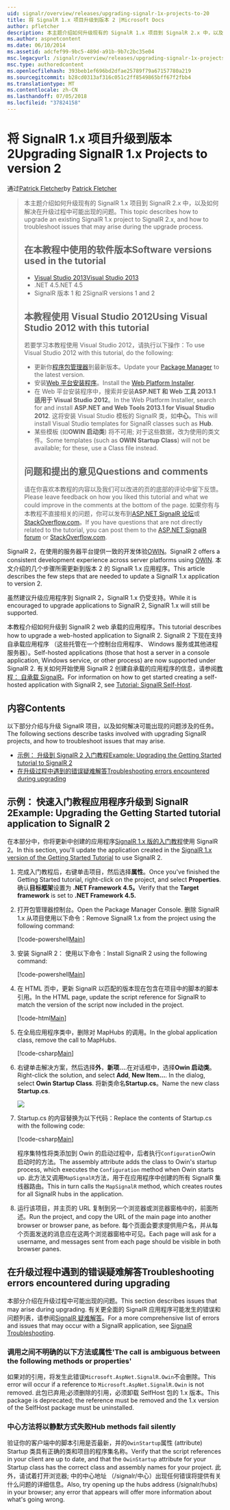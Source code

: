 ```yaml
---
uid: signalr/overview/releases/upgrading-signalr-1x-projects-to-20
title: 将 SignalR 1.x 项目升级到版本 2 |Microsoft Docs
author: pfletcher
description: 本主题介绍如何升级现有的 SignalR 1.x 项目到 SignalR 2.x 中，以及如何解决在升级过程中可能出现的问题...
ms.author: aspnetcontent
ms.date: 06/10/2014
ms.assetid: adcfef99-9bc5-489d-a91b-9b7c2bc35e04
msc.legacyurl: /signalr/overview/releases/upgrading-signalr-1x-projects-to-20
msc.type: authoredcontent
ms.openlocfilehash: 393beb1ef696bd2dfae25789f79a67157780a219
ms.sourcegitcommit: b28cd0313af316c051c2ff8549865bff67f2fbb4
ms.translationtype: MT
ms.contentlocale: zh-CN
ms.lasthandoff: 07/05/2018
ms.locfileid: "37824158"
---
```

<a name="upgrading-signalr-1x-projects-to-version-2"></a><span data-ttu-id="d2f70-103">将 SignalR 1.x 项目升级到版本 2</span><span class="sxs-lookup"><span data-stu-id="d2f70-103">Upgrading SignalR 1.x Projects to version 2</span></span>
====================
<span data-ttu-id="d2f70-104">通过[Patrick Fletcher](https://github.com/pfletcher)</span><span class="sxs-lookup"><span data-stu-id="d2f70-104">by [Patrick Fletcher](https://github.com/pfletcher)</span></span>

> <span data-ttu-id="d2f70-105">本主题介绍如何升级现有的 SignalR 1.x 项目到 SignalR 2.x 中，以及如何解决在升级过程中可能出现的问题。</span><span class="sxs-lookup"><span data-stu-id="d2f70-105">This topic describes how to upgrade an existing SignalR 1.x project to SignalR 2.x, and how to troubleshoot issues that may arise during the upgrade process.</span></span>
> 
> ## <a name="software-versions-used-in-the-tutorial"></a><span data-ttu-id="d2f70-106">在本教程中使用的软件版本</span><span class="sxs-lookup"><span data-stu-id="d2f70-106">Software versions used in the tutorial</span></span>
> 
> 
> - [<span data-ttu-id="d2f70-107">Visual Studio 2013</span><span class="sxs-lookup"><span data-stu-id="d2f70-107">Visual Studio 2013</span></span>](https://www.microsoft.com/visualstudio/eng/2013-downloads)
> - <span data-ttu-id="d2f70-108">.NET 4.5</span><span class="sxs-lookup"><span data-stu-id="d2f70-108">.NET 4.5</span></span>
> - <span data-ttu-id="d2f70-109">SignalR 版本 1 和 2</span><span class="sxs-lookup"><span data-stu-id="d2f70-109">SignalR versions 1 and 2</span></span>
>   
> 
> 
> ## <a name="using-visual-studio-2012-with-this-tutorial"></a><span data-ttu-id="d2f70-110">本教程使用 Visual Studio 2012</span><span class="sxs-lookup"><span data-stu-id="d2f70-110">Using Visual Studio 2012 with this tutorial</span></span>
> 
> 
> <span data-ttu-id="d2f70-111">若要学习本教程使用 Visual Studio 2012，请执行以下操作：</span><span class="sxs-lookup"><span data-stu-id="d2f70-111">To use Visual Studio 2012 with this tutorial, do the following:</span></span>
> 
> - <span data-ttu-id="d2f70-112">更新你[程序包管理器](http://docs.nuget.org/docs/start-here/installing-nuget)到最新版本。</span><span class="sxs-lookup"><span data-stu-id="d2f70-112">Update your [Package Manager](http://docs.nuget.org/docs/start-here/installing-nuget) to the latest version.</span></span>
> - <span data-ttu-id="d2f70-113">安装[Web 平台安装程序](https://www.microsoft.com/web/downloads/platform.aspx)。</span><span class="sxs-lookup"><span data-stu-id="d2f70-113">Install the [Web Platform Installer](https://www.microsoft.com/web/downloads/platform.aspx).</span></span>
> - <span data-ttu-id="d2f70-114">在 Web 平台安装程序中，搜索并安装**ASP.NET 和 Web 工具 2013.1 适用于 Visual Studio 2012**。</span><span class="sxs-lookup"><span data-stu-id="d2f70-114">In the Web Platform Installer, search for and install **ASP.NET and Web Tools 2013.1 for Visual Studio 2012**.</span></span> <span data-ttu-id="d2f70-115">这将安装 Visual Studio 模板的 SignalR 类，如**中心**。</span><span class="sxs-lookup"><span data-stu-id="d2f70-115">This will install Visual Studio templates for SignalR classes such as **Hub**.</span></span>
> - <span data-ttu-id="d2f70-116">某些模板 (如**OWIN 启动类**) 将不可用; 对于这些数据，改为使用的类文件。</span><span class="sxs-lookup"><span data-stu-id="d2f70-116">Some templates (such as **OWIN Startup Class**) will not be available; for these, use a Class file instead.</span></span>
> 
> 
> ## <a name="questions-and-comments"></a><span data-ttu-id="d2f70-117">问题和提出的意见</span><span class="sxs-lookup"><span data-stu-id="d2f70-117">Questions and comments</span></span>
> 
> <span data-ttu-id="d2f70-118">请在你喜欢本教程的内容以及我们可以改进的页的底部的评论中留下反馈。</span><span class="sxs-lookup"><span data-stu-id="d2f70-118">Please leave feedback on how you liked this tutorial and what we could improve in the comments at the bottom of the page.</span></span> <span data-ttu-id="d2f70-119">如果你有与本教程不直接相关的问题，你可以发布到[ASP.NET SignalR 论坛](https://forums.asp.net/1254.aspx/1?ASP+NET+SignalR)或[StackOverflow.com](http://stackoverflow.com/)。</span><span class="sxs-lookup"><span data-stu-id="d2f70-119">If you have questions that are not directly related to the tutorial, you can post them to the [ASP.NET SignalR forum](https://forums.asp.net/1254.aspx/1?ASP+NET+SignalR) or [StackOverflow.com](http://stackoverflow.com/).</span></span>


<span data-ttu-id="d2f70-120">SignalR 2，在使用的服务器平台提供一致的开发体验[OWIN](http://owin.org)。</span><span class="sxs-lookup"><span data-stu-id="d2f70-120">SignalR 2 offers a consistent development experience across server platforms using [OWIN](http://owin.org).</span></span> <span data-ttu-id="d2f70-121">本文介绍的几个步骤所需更新到版本 2 的 SignalR 1.x 应用程序。</span><span class="sxs-lookup"><span data-stu-id="d2f70-121">This article describes the few steps that are needed to update a SignalR 1.x application to version 2.</span></span>

<span data-ttu-id="d2f70-122">虽然建议升级应用程序到 SignalR 2，SignalR 1.x 仍受支持。</span><span class="sxs-lookup"><span data-stu-id="d2f70-122">While it is encouraged to upgrade applications to SignalR 2, SignalR 1.x will still be supported.</span></span>

<span data-ttu-id="d2f70-123">本教程介绍如何升级到 SignalR 2 web 承载的应用程序。</span><span class="sxs-lookup"><span data-stu-id="d2f70-123">This tutorial describes how to upgrade a web-hosted application to SignalR 2.</span></span> <span data-ttu-id="d2f70-124">SignalR 2 下现在支持自承载应用程序 （这些托管在一个控制台应用程序、 Windows 服务或其他进程服务器）。</span><span class="sxs-lookup"><span data-stu-id="d2f70-124">Self-hosted applications (those that host a server in a console application, Windows service, or other process) are now supported under SignalR 2.</span></span> <span data-ttu-id="d2f70-125">有关如何开始使用 SignalR 2 创建自承载的应用程序的信息，请参阅[教程： 自承载 SignalR](../deployment/tutorial-signalr-self-host.md)。</span><span class="sxs-lookup"><span data-stu-id="d2f70-125">For information on how to get started creating a self-hosted application with SignalR 2, see [Tutorial: SignalR Self-Host](../deployment/tutorial-signalr-self-host.md).</span></span>

## <a name="contents"></a><span data-ttu-id="d2f70-126">内容</span><span class="sxs-lookup"><span data-stu-id="d2f70-126">Contents</span></span>

<span data-ttu-id="d2f70-127">以下部分介绍与升级 SignalR 项目，以及如何解决可能出现的问题涉及的任务。</span><span class="sxs-lookup"><span data-stu-id="d2f70-127">The following sections describe tasks involved with upgrading SignalR projects, and how to troubleshoot issues that may arise.</span></span>

- [<span data-ttu-id="d2f70-128">示例： 升级到 SignalR 2 入门教程</span><span class="sxs-lookup"><span data-stu-id="d2f70-128">Example: Upgrading the Getting Started tutorial to SignalR 2</span></span>](#example)
- [<span data-ttu-id="d2f70-129">在升级过程中遇到的错误疑难解答</span><span class="sxs-lookup"><span data-stu-id="d2f70-129">Troubleshooting errors encountered during upgrading</span></span>](#troubleshooting)

<a id="example"></a>

## <a name="example-upgrading-the-getting-started-tutorial-application-to-signalr-2"></a><span data-ttu-id="d2f70-130">示例： 快速入门教程应用程序升级到 SignalR 2</span><span class="sxs-lookup"><span data-stu-id="d2f70-130">Example: Upgrading the Getting Started tutorial application to SignalR 2</span></span>

<span data-ttu-id="d2f70-131">在本部分中，你将更新中创建的应用程序[SignalR 1.x 版的入门教程](../older-versions/index.md)使用 SignalR 2。</span><span class="sxs-lookup"><span data-stu-id="d2f70-131">In this section, you'll update the application created in the [SignalR 1.x version of the Getting Started Tutorial](../older-versions/index.md) to use SignalR 2.</span></span>

1. <span data-ttu-id="d2f70-132">完成入门教程后，右键单击项目，然后选择**属性**。</span><span class="sxs-lookup"><span data-stu-id="d2f70-132">Once you've finished the Getting Started tutorial, right-click on the project, and select **Properties**.</span></span> <span data-ttu-id="d2f70-133">确认**目标框架**设置为 **.NET Framework 4.5。**</span><span class="sxs-lookup"><span data-stu-id="d2f70-133">Verify that the **Target framework** is set to **.NET Framework 4.5.**</span></span>
2. <span data-ttu-id="d2f70-134">打开包管理器控制台。</span><span class="sxs-lookup"><span data-stu-id="d2f70-134">Open the Package Manager Console.</span></span> <span data-ttu-id="d2f70-135">删除 SignalR 1.x 从项目使用以下命令：</span><span class="sxs-lookup"><span data-stu-id="d2f70-135">Remove SignalR 1.x from the project using the following command:</span></span>

    [!code-powershell[Main](upgrading-signalr-1x-projects-to-20/samples/sample1.ps1)]
3. <span data-ttu-id="d2f70-136">安装 SignalR 2： 使用以下命令：</span><span class="sxs-lookup"><span data-stu-id="d2f70-136">Install SignalR 2 using the following command:</span></span>

    [!code-powershell[Main](upgrading-signalr-1x-projects-to-20/samples/sample2.ps1)]
4. <span data-ttu-id="d2f70-137">在 HTML 页中，更新 SignalR 以匹配的版本现在包含在项目中的脚本的脚本引用。</span><span class="sxs-lookup"><span data-stu-id="d2f70-137">In the HTML page, update the script reference for SignalR to match the version of the script now included in the project.</span></span>

    [!code-html[Main](upgrading-signalr-1x-projects-to-20/samples/sample3.html)]
5. <span data-ttu-id="d2f70-138">在全局应用程序类中，删除对 MapHubs 的调用。</span><span class="sxs-lookup"><span data-stu-id="d2f70-138">In the global application class, remove the call to MapHubs.</span></span>

    [!code-csharp[Main](upgrading-signalr-1x-projects-to-20/samples/sample4.cs)]
6. <span data-ttu-id="d2f70-139">右键单击解决方案，然后选择**外**，**新项...**.在对话框中，选择**Owin 启动类**。</span><span class="sxs-lookup"><span data-stu-id="d2f70-139">Right-click the solution, and select **Add**, **New Item...**. In the dialog, select **Owin Startup Class**.</span></span> <span data-ttu-id="d2f70-140">将新类命名**Startup.cs**。</span><span class="sxs-lookup"><span data-stu-id="d2f70-140">Name the new class **Startup.cs**.</span></span>

    ![](upgrading-signalr-1x-projects-to-20/_static/image1.png)
7. <span data-ttu-id="d2f70-141">Startup.cs 的内容替换为以下代码：</span><span class="sxs-lookup"><span data-stu-id="d2f70-141">Replace the contents of Startup.cs with the following code:</span></span>

    [!code-csharp[Main](upgrading-signalr-1x-projects-to-20/samples/sample5.cs)]

    <span data-ttu-id="d2f70-142">程序集特性将类添加到 Owin 的启动过程中，后者执行`Configuration`Owin 启动时的方法。</span><span class="sxs-lookup"><span data-stu-id="d2f70-142">The assembly attribute adds the class to Owin's startup process, which executes the `Configuration` method when Owin starts up.</span></span> <span data-ttu-id="d2f70-143">此方法又调用`MapSignalR`方法，用于在应用程序中创建的所有 SignalR 集线器路由。</span><span class="sxs-lookup"><span data-stu-id="d2f70-143">This in turn calls the `MapSignalR` method, which creates routes for all SignalR hubs in the application.</span></span>
8. <span data-ttu-id="d2f70-144">运行该项目，并主页的 URL 复制到另一个浏览器或浏览器窗格中的，前面所述。</span><span class="sxs-lookup"><span data-stu-id="d2f70-144">Run the project, and copy the URL of the main page into another browser or browser pane, as before.</span></span> <span data-ttu-id="d2f70-145">每个页面会要求提供用户名，并从每个页面发送的消息应在这两个浏览器窗格中可见。</span><span class="sxs-lookup"><span data-stu-id="d2f70-145">Each page will ask for a username, and messages sent from each page should be visible in both browser panes.</span></span>

<a id="troubleshooting"></a>

## <a name="troubleshooting-errors-encountered-during-upgrading"></a><span data-ttu-id="d2f70-146">在升级过程中遇到的错误疑难解答</span><span class="sxs-lookup"><span data-stu-id="d2f70-146">Troubleshooting errors encountered during upgrading</span></span>

<span data-ttu-id="d2f70-147">本部分介绍在升级过程中可能出现的问题。</span><span class="sxs-lookup"><span data-stu-id="d2f70-147">This section describes issues that may arise during upgrading.</span></span> <span data-ttu-id="d2f70-148">有关更全面的 SignalR 应用程序可能发生的错误和问题列表，请参阅[SignalR 疑难解答](../testing-and-debugging/troubleshooting.md)。</span><span class="sxs-lookup"><span data-stu-id="d2f70-148">For a more comprehensive list of errors and issues that may occur with a SignalR application, see [SignalR Troubleshooting](../testing-and-debugging/troubleshooting.md).</span></span>

### <a name="the-call-is-ambiguous-between-the-following-methods-or-properties"></a><span data-ttu-id="d2f70-149">调用之间不明确的以下方法或属性</span><span class="sxs-lookup"><span data-stu-id="d2f70-149">'The call is ambiguous between the following methods or properties'</span></span>

<span data-ttu-id="d2f70-150">如果对的引用，将发生此错误`Microsoft.AspNet.SignalR.Owin`不会删除。</span><span class="sxs-lookup"><span data-stu-id="d2f70-150">This error will occur if a reference to `Microsoft.AspNet.SignalR.Owin` is not removed.</span></span> <span data-ttu-id="d2f70-151">此包已弃用;必须删除的引用，必须卸载 SelfHost 包的 1.x 版本。</span><span class="sxs-lookup"><span data-stu-id="d2f70-151">This package is deprecated; the reference must be removed and the 1.x version of the SelfHost package must be uninstalled.</span></span>

### <a name="hub-methods-fail-silently"></a><span data-ttu-id="d2f70-152">中心方法将以静默方式失败</span><span class="sxs-lookup"><span data-stu-id="d2f70-152">Hub methods fail silently</span></span>

<span data-ttu-id="d2f70-153">验证你的客户端中的脚本引用是否最新，并的`OwinStartup`属性 (attribute) Startup 类具有正确的类和项目的程序集名称。</span><span class="sxs-lookup"><span data-stu-id="d2f70-153">Verify that the script references in your client are up to date, and that the `OwinStartup` attribute for your Startup class has the correct class and assembly names for your project.</span></span> <span data-ttu-id="d2f70-154">此外，请试着打开浏览器; 中的中心地址 （/signalr/中心）出现任何错误将提供有关什么问题的详细信息。</span><span class="sxs-lookup"><span data-stu-id="d2f70-154">Also, try opening up the hubs address (/signalr/hubs) in your browser; any error that appears will offer more information about what's going wrong.</span></span>
